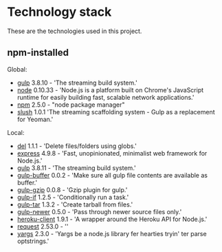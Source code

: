 # Technology stack

These are the technologies used in this project.

## npm-installed

Global:

- [gulp](http://gulpjs.com/) 3.8.10 - 'The streaming build system.'
- [node](http://nodejs.org/) 0.10.33 - 'Node.js is a platform built on Chrome's JavaScript runtime for easily building fast, scalable network applications.'
- [npm](https://npmjs.org/doc/) 2.5.0 - "node package manager"
- [slush](http://slushjs.github.io/#/) 1.0.1 'The streaming scaffolding system - Gulp as a replacement for Yeoman.'

Local:

- [del](https://github.com/sindresorhus/del) 1.1.1 - 'Delete files/folders using globs.'
- [express](http://expressjs.com/) 4.9.8 - 'Fast, unopinionated, minimalist web framework for Node.js.'
- [gulp](http://gulpjs.com/) 3.8.11 - 'The streaming build system.'
- [gulp-buffer](https://github.com/jeromew/gulp-buffer) 0.0.2 - 'Make sure all gulp file contents are available as buffer.'
- [gulp-gzip](https://github.com/jstuckey/gulp-gzip) 0.0.8 - 'Gzip plugin for gulp.'
- [gulp-if](https://github.com/robrich/gulp-if) 1.2.5 - 'Conditionally run a task.'
- [gulp-tar](https://github.com/sindresorhus/gulp-tar) 1.3.2 - 'Create tarball from files.'
- [gulp-newer](https://github.com/tschaub/gulp-newer) 0.5.0 - 'Pass through newer source files only.'
- [heroku-client](https://github.com/heroku/node-heroku-client) 1.9.1 - 'A wrapper around the Heroku API for Node.js.'
- [request]() 2.53.0 - ''
- [yargs](https://github.com/chevex/yargs) 2.3.0 - 'Yargs be a node.js library fer hearties tryin' ter parse optstrings.'

